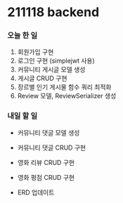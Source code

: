 # 211118 backend



### 오늘 한 일

1. 회원가입 구현
2. 로그인 구현 (simplejwt 사용)
3. 커뮤니티 게시글 모델 생성
4. 게시글 CRUD 구현
5. 장르별 인기 게시물 함수 쿼리 최적화
6. Review 모델, ReviewSerializer 생성



### 내일 할 일

- 커뮤니티 댓글 모델 생성

- 커뮤니티 댓글 CRUD 구현
- 영화 리뷰 CRUD 구현
- 영화 평점 CRUD 구현
- ERD 업데이트


